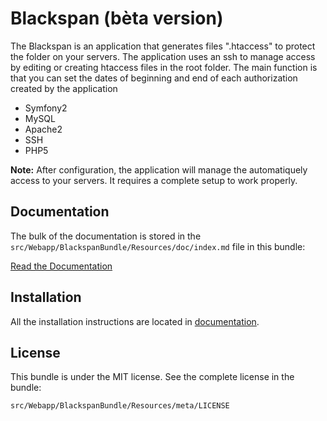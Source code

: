 Blackspan (bèta version)
=============

The Blackspan is an application that generates files ".htaccess" to protect the folder on your servers.
The application uses an ssh to manage access by editing or creating htaccess files in the root folder.
The main function is that you can set the dates of beginning and end of each authorization created by the application

- Symfony2
- MySQL
- Apache2
- SSH
- PHP5


**Note:**
After configuration, the application will manage the automatiquely access to your servers. 
It requires a complete setup to work properly.

Documentation
-------------

The bulk of the documentation is stored in the `src/Webapp/BlackspanBundle/Resources/doc/index.md`
file in this bundle:

[Read the Documentation](https://github.com/Blackspan/Blackspan/blob/master/src/Webapp/BlackspanBundle/Resources/doc/index.rst)

Installation
------------

All the installation instructions are located in [documentation](https://github.com/).

License
-------

This bundle is under the MIT license. See the complete license in the bundle:

    src/Webapp/BlackspanBundle/Resources/meta/LICENSE
